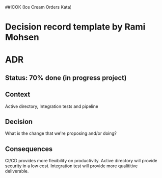 ##ICOK (Ice Cream Orders Kata)
# Decision record template by Rami Mohsen

# ADR

## Status: 70% done (in progress project)

## Context

Active directory, Integration tests and pipeline

## Decision

What is the change that we're proposing and/or doing?

## Consequences

CI/CD provides more flexibility on productivity.
Active directory will provide security in a low cost.
Integration test will provide more qualititive deliverable.
